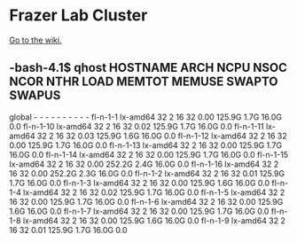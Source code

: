 # Frazer Lab Cluster
[Go to the wiki.](https://github.com/frazer-lab/cluster/wiki/Frazer-Lab-Cluster-User-Guide)


-bash-4.1$ qhost
HOSTNAME                ARCH         NCPU NSOC NCOR NTHR  LOAD  MEMTOT  MEMUSE  SWAPTO  SWAPUS
----------------------------------------------------------------------------------------------
global                  -               -    -    -    -     -       -       -       -       -
fl-n-1-1                lx-amd64       32    2   16   32  0.00  125.9G    1.7G   16.0G     0.0
fl-n-1-10               lx-amd64       32    2   16   32  0.02  125.9G    1.7G   16.0G     0.0
fl-n-1-11               lx-amd64       32    2   16   32  0.03  125.9G    1.6G   16.0G     0.0
fl-n-1-12               lx-amd64       32    2   16   32  0.00  125.9G    1.7G   16.0G     0.0
fl-n-1-13               lx-amd64       32    2   16   32  0.00  125.9G    1.7G   16.0G     0.0
fl-n-1-14               lx-amd64       32    2   16   32  0.00  125.9G    1.7G   16.0G     0.0
fl-n-1-15               lx-amd64       32    2   16   32  0.00  252.2G    2.4G   16.0G     0.0
fl-n-1-16               lx-amd64       32    2   16   32  0.00  252.2G    2.3G   16.0G     0.0
fl-n-1-2                lx-amd64       32    2   16   32  0.01  125.9G    1.7G   16.0G     0.0
fl-n-1-3                lx-amd64       32    2   16   32  0.00  125.9G    1.6G   16.0G     0.0
fl-n-1-4                lx-amd64       32    2   16   32  0.02  125.9G    1.7G   16.0G     0.0
fl-n-1-5                lx-amd64       32    2   16   32  0.00  125.9G    1.7G   16.0G     0.0
fl-n-1-6                lx-amd64       32    2   16   32  0.00  125.9G    1.6G   16.0G     0.0
fl-n-1-7                lx-amd64       32    2   16   32  0.00  125.9G    1.7G   16.0G     0.0
fl-n-1-8                lx-amd64       32    2   16   32  0.00  125.9G    1.6G   16.0G     0.0
fl-n-1-9                lx-amd64       32    2   16   32  0.01  125.9G    1.7G   16.0G     0.0
